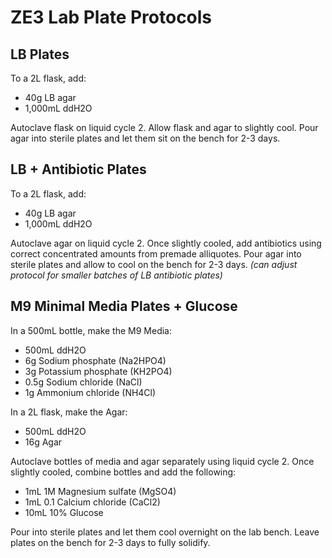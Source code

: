 # ZE3 Lab Plate Protocols

## LB Plates
To a 2L flask, add:  
- 40g LB agar 
- 1,000mL ddH2O

Autoclave flask on liquid cycle 2. Allow flask and agar to slightly cool. Pour agar into sterile plates and let them sit on the bench for 2-3 days.

## LB + Antibiotic Plates 
To a 2L flask, add: 
- 40g LB agar 
- 1,000mL ddH2O

Autoclave agar on liquid cycle 2. Once slightly cooled, add antibiotics using correct concentrated amounts from premade alliquotes. Pour agar into sterile plates and allow to cool on the bench for 2-3 days. *(can adjust protocol for smaller batches of LB antibiotic plates)* 

## M9 Minimal Media Plates + Glucose  
In a 500mL bottle, make the M9 Media:
- 500mL ddH2O
- 6g Sodium phosphate (Na2HPO4)
- 3g Potassium phosphate (KH2PO4)
- 0.5g Sodium chloride (NaCl) 
- 1g Ammonium chloride (NH4Cl)

In a 2L flask, make the Agar: 
- 500mL ddH2O
- 16g Agar

Autoclave bottles of media and agar separately using liquid cycle 2. Once slightly cooled, combine bottles and add the following: 
- 1mL 1M Magnesium sulfate (MgSO4)
- 1mL 0.1 Calcium chloride (CaCl2) 
- 10mL 10% Glucose 

Pour into sterile plates and let them cool overnight on the lab bench. Leave plates on the bench for 2-3 days to fully solidify. 
